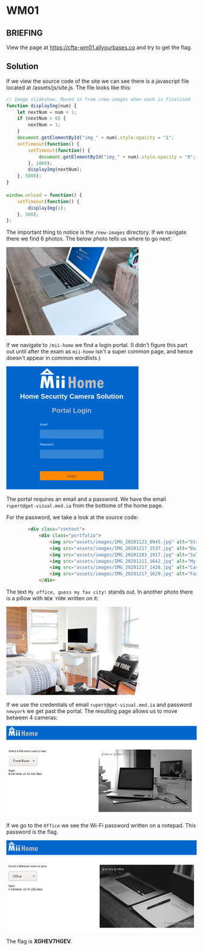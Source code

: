 # WM01
## BRIEFING
View the page at https://cfta-wm01.allyourbases.co and try to get the flag.

## Solution

If we view the source code of the site we can see there is a javascript file located at /assets/js/site.js. The file looks like this:

```js
// Image slideshow. Moved in from /new-images when each is finalised
function displayImg(num) {
    let nextNum = num + 1;
    if (nextNum > 6) {
        nextNum = 1;
    }
    document.getElementById("img_" + num).style.opacity = "1";
    setTimeout(function() {
        setTimeout(function() {
            document.getElementById("img_" + num).style.opacity = "0";
        }, 1000);
        displayImg(nextNum);
    }, 5000);
}

window.onload = function() {
    setTimeout(function() {
        displayImg(1);
    }, 500);
};
```

The important thing to notice is the `/new-images` directory. If we navigate there we find 6 photos. The below photo tells us where to go next:

<img src="miihome.jpg" width="350" >

If we navigate to `/mii-home` we find a login portal. (I didn't figure this part out until after the exam as `mii-home` isn't a super common page, and hence doesn't appear in common wordlists.)

<img src="portal.png" width="350" >

The portal requires an email and a password. We have the email `rupert@get-vizual.med.ia` from the bottome of the home page.


For the password, we take a look at the source code:

```html
        <div class="content">
            <div class="portfolio">
                <img src="assets/images/IMG_20201123_0945.jpg" alt="Street scene" id="img_1" style="opacity: 0"><br>
                <img src="assets/images/IMG_20201217_1537.jpg" alt="Buildings" id="img_2" style="opacity: 0"><br>
                <img src="assets/images/IMG_20201203_1917.jpg" alt="Salad" id="img_3" style="opacity: 0"><br>
                <img src="assets/images/IMG_20201211_1642.jpg" alt="My office, guess my fav city!" id="img_4" style="opacity: 0"><br>
                <img src="assets/images/IMG_20201217_1428.jpg" alt="Car" id="img_5" style="opacity: 0"><br>
                <img src="assets/images/IMG_20201217_1629.jpg" alt="Fashion" id="img_6" style="opacity: 0"><br>
            </div>
```
The text `My office, guess my fav city!` stands out. In another photo there is a pillow with `NEW YORK` written on it:

<img src="pillow.jpeg" width="350" >

If we use the credentials of email `rupert@get-vizual.med.ia` and password `newyork` we get past the portal. The resulting page allows us to move between 4 cameras:

<img src="frontroom.png" width="550" >

If we go to the `Office` we see the Wi-Fi password written on a notepad. This password is the flag.

<img src="office.png" width="550" >

The flag is **XGHEV7HGEV**.


